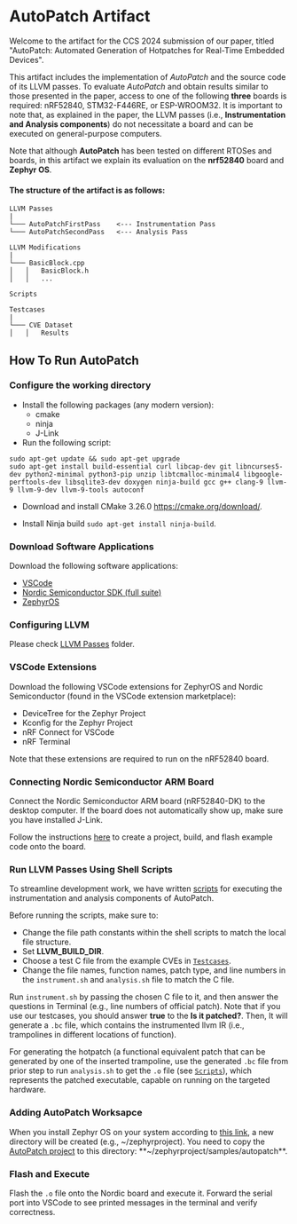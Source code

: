 # AutoPatch Artifact

Welcome to the artifact for the CCS 2024 submission of our paper, titled "AutoPatch: Automated Generation of Hotpatches for Real-Time Embedded Devices". 

This artifact includes the implementation of *AutoPatch* and the source code of its LLVM passes. 
To evaluate *AutoPatch* and obtain results similar to those presented in the paper, access to one of the following **three** boards is required: nRF52840, STM32-F446RE, or ESP-WROOM32. It is important to note that, as explained in the paper, the LLVM passes (i.e., **Instrumentation and Analysis components**) do not necessitate a board and can be executed on general-purpose computers. 

Note that although **AutoPatch** has been tested on different RTOSes and boards, in this artifact we explain its evaluation on the **nrf52840** board and **Zephyr OS**.

#### The structure of the artifact is as follows:
```
LLVM Passes
|
└─── AutoPatchFirstPass    <--- Instrumentation Pass
└─── AutoPatchSecondPass   <--- Analysis Pass

LLVM Modifications
|
└─── BasicBlock.cpp
│   │   BasicBlock.h
│   │   ...

Scripts

Testcases
|
└─── CVE Dataset
│   │   Results
```    

## How To Run AutoPatch

### Configure the working directory

- Install the following packages (any modern version):
  - cmake
  - ninja
  - J-Link
- Run the following script:  
```shell
sudo apt-get update && sudo apt-get upgrade
sudo apt-get install build-essential curl libcap-dev git libncurses5-dev python2-minimal python3-pip unzip libtcmalloc-minimal4 libgoogle-perftools-dev libsqlite3-dev doxygen ninja-build gcc g++ clang-9 llvm-9 llvm-9-dev llvm-9-tools autoconf  
```
- Download and install CMake 3.26.0 https://cmake.org/download/.

- Install Ninja build `sudo apt-get install ninja-build`.
  
### Download Software Applications

Download the following software applications:

- [VSCode](https://code.visualstudio.com/)
- [Nordic Semiconductor SDK (full suite)](https://www.nordicsemi.com/Products/Development-software/nrf5-sdk)
- [ZephyrOS](https://docs.zephyrproject.org/latest/develop/getting_started/index.html)

### Configuring LLVM

Please check [LLVM Passes](LLVM%20Passes) folder.

### VSCode Extensions

Download the following VSCode extensions for ZephyrOS and Nordic Semiconductor (found in the VSCode extension marketplace):

- DeviceTree for the Zephyr Project
- Kconfig for the Zephyr Project
- nRF Connect for VSCode
- nRF Terminal

Note that these extensions are required to run on the nRF52840 board.

### Connecting Nordic Semiconductor ARM Board

Connect the Nordic Semiconductor ARM board (nRF52840-DK) to the desktop computer. If the board does not automatically show up, make sure you have installed J-Link.

Follow the instructions [here](https://www.zephyrproject.org/getting-started-with-nrf-connect-for-visual-studio-code/) to create a project, build, and flash example code onto the board.

### Run LLVM Passes Using Shell Scripts

To streamline development work, we have written [scripts](Scripts) for executing the instrumentation and analysis components of AutoPatch.  

Before running the scripts, make sure to:
- Change the file path constants within the shell scripts to match the local file structure.
- Set **LLVM_BUILD_DIR**.
- Choose a test C file from the example CVEs in [`Testcases`](Testcases).
- Change the file names, function names, patch type, and line numbers in the `instrument.sh` and `analysis.sh` file to match the C file.

Run `instrument.sh` by passing the chosen C file to it, and then answer the questions in Terminal (e.g., line numbers of official patch). Note that if you use our testcases, you should answer **true** to the **Is it patched?**. Then, It will generate a `.bc` file, which contains the instrumented llvm IR (i.e., trampolines in different locations of function). 

For generating the hotpatch (a functional equivalent patch that can be generated by one of the inserted trampoline, use the generated `.bc` file from prior step to run `analysis.sh` to get the `.o` file (see [`Scripts`](Scripts)), which represents the patched executable, capable on running on the targeted hardware.


### Adding AutoPatch Worksapce

When you install Zephyr OS on your system according to [this link](https://docs.zephyrproject.org/latest/develop/getting_started/index.html), a new directory will be created (e.g., ~/zephyrproject). You need to copy the [AutoPatch project]() to this directory: **~/zephyrproject/samples/autopatch**. 



### Flash and Execute

Flash the `.o` file onto the Nordic board and execute it.
Forward the serial port into VSCode to see printed messages in the terminal and verify correctness.


